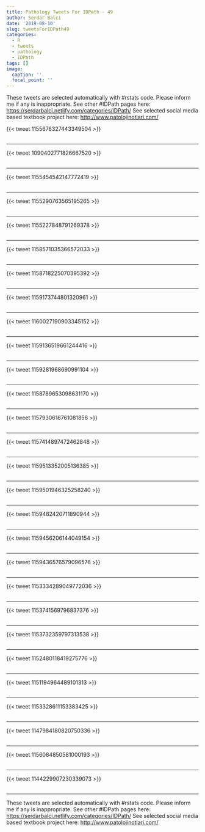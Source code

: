 ```yaml
---
title: Pathology Tweets For IDPath - 49
author: Serdar Balci
date: '2019-08-10'
slug: tweetsForIDPath49
categories:
  - R
  - tweets
  - pathology
  - IDPath
tags: []
image:
  caption: ''
  focal_point: ''
---
```



These tweets are selected automatically with #rstats code. Please inform me if any is inappropriate.
See other #IDPath pages here: https://serdarbalci.netlify.com/categories/IDPath/ 
See selected social media based textbook project here: http://www.patolojinotlari.com/

{{< tweet 1155676327443349504 >}}
<br>
<br>
<hr>
{{< tweet 1090402771826667520 >}}
<br>
<br>
<hr>
{{< tweet 1155454542147772419 >}}
<br>
<br>
<hr>
{{< tweet 1155290763565195265 >}}
<br>
<br>
<hr>
{{< tweet 1155227848791269378 >}}
<br>
<br>
<hr>
{{< tweet 1158571035366572033 >}}
<br>
<br>
<hr>
{{< tweet 1158718225070395392 >}}
<br>
<br>
<hr>
{{< tweet 1159173744801320961 >}}
<br>
<br>
<hr>
{{< tweet 1160027190903345152 >}}
<br>
<br>
<hr>
{{< tweet 1159136519661244416 >}}
<br>
<br>
<hr>
{{< tweet 1159281968690991104 >}}
<br>
<br>
<hr>
{{< tweet 1158789653098631170 >}}
<br>
<br>
<hr>
{{< tweet 1157930616761081856 >}}
<br>
<br>
<hr>
{{< tweet 1157414897472462848 >}}
<br>
<br>
<hr>
{{< tweet 1159513352005136385 >}}
<br>
<br>
<hr>
{{< tweet 1159501946325258240 >}}
<br>
<br>
<hr>
{{< tweet 1159482420711890944 >}}
<br>
<br>
<hr>
{{< tweet 1159456206144049154 >}}
<br>
<br>
<hr>
{{< tweet 1159436576579096576 >}}
<br>
<br>
<hr>
{{< tweet 1153334289049772036 >}}
<br>
<br>
<hr>
{{< tweet 1153741569796837376 >}}
<br>
<br>
<hr>
{{< tweet 1153732359797313538 >}}
<br>
<br>
<hr>
{{< tweet 1152480118419275776 >}}
<br>
<br>
<hr>
{{< tweet 1151194964489101313 >}}
<br>
<br>
<hr>
{{< tweet 1153328611153383425 >}}
<br>
<br>
<hr>
{{< tweet 1147984180820750336 >}}
<br>
<br>
<hr>
{{< tweet 1156084850581000193 >}}
<br>
<br>
<hr>
{{< tweet 1144229907230339073 >}}
<br>
<br>
<hr>


These tweets are selected automatically with #rstats code. Please inform me if any is inappropriate.
See other #IDPath pages here: https://serdarbalci.netlify.com/categories/IDPath/ 
See selected social media based textbook project here: http://www.patolojinotlari.com/
